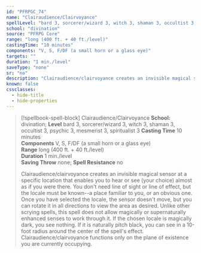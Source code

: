 ```yaml
---
id: "PFRPGC_74"
name: "Clairaudience/Clairvoyance"
spellLevel: "bard 3, sorcerer/wizard 3, witch 3, shaman 3, occultist 3, psychic 3, mesmerist 3, spiritualist 3"
school: "divination"
source: "PFRPG Core"
range: "long (400 ft. + 40 ft./level)"
castingTime: "10 minutes"
components: "V, S, F/DF (a small horn or a glass eye)"
targets: ""
duration: "1 min./level"
saveType: "none"
sr: "no"
description: "Clairaudience/clairvoyance creates an invisible magical sensor at a specific location that enables you to hear or see (your choice) almost as if you were there. You don't need line of sight or line of effect, but the locale must be known--a place familiar to you, or an obvious one. Once you have selected the locale, the sensor doesn't move, but you can rotate it in all directions to view the area as desired. Unlike other scrying spells, this spell does not allow magically or supernaturally enhanced senses to work through it. If the chosen locale is magically dark, you see nothing. If it is naturally pitch black, you can see in a 10-foot radius around the center of the spell's effect. Clairaudience/clairvoyance functions only on the plane of existence you are currently occupying."
known: false
cssclasses:
  - hide-title
  - hide-properties
---
```


> [!spellbook-spell-block] Clairaudience/Clairvoyance
> **School:** divination; **Level** bard 3, sorcerer/wizard 3, witch 3, shaman 3, occultist 3, psychic 3, mesmerist 3, spiritualist 3
> **Casting Time** 10 minutes  
> **Components** V, S, F/DF (a small horn or a glass eye)  
> **Range** long (400 ft. + 40 ft./level)  
> **Duration** 1 min./level  
> **Saving Throw** none; **Spell Resistance** no
> 
> Clairaudience/clairvoyance creates an invisible magical sensor at a specific location that enables you to hear or see (your choice) almost as if you were there. You don't need line of sight or line of effect, but the locale must be known--a place familiar to you, or an obvious one. Once you have selected the locale, the sensor doesn't move, but you can rotate it in all directions to view the area as desired. Unlike other scrying spells, this spell does not allow magically or supernaturally enhanced senses to work through it. If the chosen locale is magically dark, you see nothing. If it is naturally pitch black, you can see in a 10-foot radius around the center of the spell's effect. Clairaudience/clairvoyance functions only on the plane of existence you are currently occupying.
